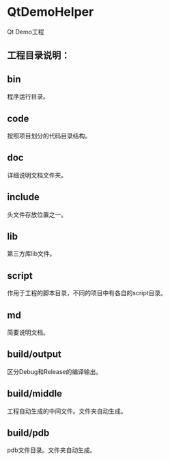 # QtDemoHelper
Qt Demo工程

## 工程目录说明：

## bin
程序运行目录。


## code
按照项目划分的代码目录结构。


## doc
详细说明文档文件夹。


## include
头文件存放位置之一。


## lib
第三方库lib文件。


## script
作用于工程的脚本目录，不同的项目中有各自的script目录。


## md
简要说明文档。


## build/output
区分Debug和Release的编译输出。


## build/middle
工程自动生成的中间文件。文件夹自动生成。


## build/pdb
pdb文件目录。文件夹自动生成。


